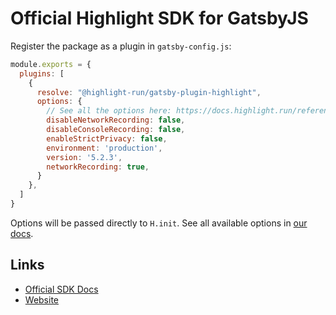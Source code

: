# Official Highlight SDK for GatsbyJS

Register the package as a plugin in `gatsby-config.js`:

```javascript
module.exports = {
  plugins: [
    {
      resolve: "@highlight-run/gatsby-plugin-highlight",
      options: {
        // See all the options here: https://docs.highlight.run/reference#options
    	disableNetworkRecording: false,
    	disableConsoleRecording: false,
    	enableStrictPrivacy: false,
   	    environment: 'production',
    	version: '5.2.3',
    	networkRecording: true,
      }
    },
  ]
}
```

Options will be passed directly to `H.init`. See all available options in [our docs](https://docs.highlight.run/reference#importing-the-library).

## Links

- [Official SDK Docs](https://docs.highlight.run/reference#overview)
- [Website](https://highlight.run)
